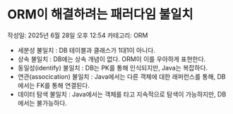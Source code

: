 # ORM이 해결하려는 패러다임 불일치

작성일: 2025년 6월 28일 오후 12:54
카테고리: ORM

- 세분성 불일치 : DB 테이블과 클래스가 1대1이 아니다.
- 상속 불일치 : DB에는 상속 개념이 없다. ORM이 이를 우아하게 표현한다.
- 동일성(identify) 불일치 : DB는 PK를 통해 인식되지만, Java는 복잡하다.
- 연관(assocication) 불일치 : Java에서는 다른 객체에 대한 래퍼런스를 통해, DB에서는 FK를 통해 연결된다.
- 데이터 탐색 불일치 : Java에서는 객체를 타고 지속적으로 탐색이 가능하지만, DB에서는 불가능하다.
